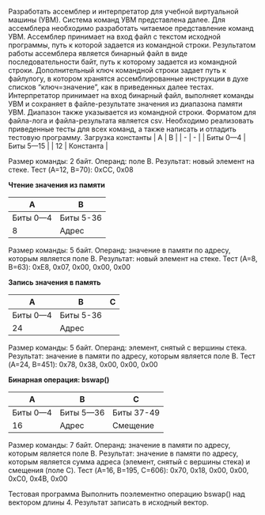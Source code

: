 Разработать ассемблер и интерпретатор для учебной виртуальной машины
(УВМ). Система команд УВМ представлена далее.
Для ассемблера необходимо разработать читаемое представление команд
УВМ. Ассемблер принимает на вход файл с текстом исходной программы, путь к
которой задается из командной строки. Результатом работы ассемблера является
бинарный файл в виде последовательности байт, путь к которому задается из
командной строки. Дополнительный ключ командной строки задает путь к файлулогу, в котором хранятся ассемблированные инструкции в духе списков
“ключ=значение”, как в приведенных далее тестах.
Интерпретатор принимает на вход бинарный файл, выполняет команды УВМ
и сохраняет в файле-результате значения из диапазона памяти УВМ. Диапазон
также указывается из командной строки.
Форматом для файла-лога и файла-результата является csv.
Необходимо реализовать приведенные тесты для всех команд, а также
написать и отладить тестовую программу.
Загрузка константы
| A | B | 
| - | - |
| Биты 0—4 | Биты 5—15 |
| 12 | Константа |

Размер команды: 2 байт. Операнд: поле B. Результат: новый элемент на стеке.
Тест (A=12, B=70):
0xCC, 0x08

**Чтение значения из памяти**

| A | B | 
| - | - | 
| Биты 0—4 | Биты 5-36 |
| 8 | Адрес |

Размер команды: 5 байт. Операнд: значение в памяти по адресу, которым
является поле B. Результат: новый элемент на стеке.
Тест (A=8, B=63):
0xE8, 0x07, 0x00, 0x00, 0x00

**Запись значения в память**

| A | B | C |
| - | - | - |
| Биты 0—4 | Биты 5-36 |
| 24 | Адрес | 

Размер команды: 5 байт. Операнд: элемент, снятый с вершины стека.
Результат: значение в памяти по адресу, которым является поле B.
Тест (A=24, B=451):
0x78, 0x38, 0x00, 0x00, 0x00

**Бинарная операция: bswap()**

| A | B | C |
| - | - | - | 
| Биты 0—4 | Биты 5—36 |  Биты 37-49 | 
| 16 | Адрес | Смещение |

Размер команды: 7 байт. Операнд: значение в памяти по адресу, которым
является поле B. Результат: значение в памяти по адресу, которым является сумма
адреса (элемент, снятый с вершины стека) и смещения (поле C).
Тест (A=16, B=195, C=606):
0x70, 0x18, 0x00, 0x00, 0xC0, 0x4B, 0x00

Тестовая программа
Выполнить поэлементно операцию bswap() над вектором длины 4. Результат
записать в исходный вектор.
